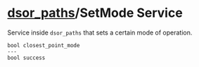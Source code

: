 [dsor\_paths](README.md)/SetMode Service
==============================================

Service inside `dsor_paths` that sets a certain mode of operation.

```
bool closest_point_mode
---
bool success
```
